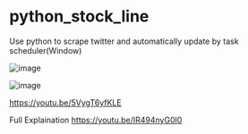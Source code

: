 # python_stock_line

Use python to scrape twitter and automatically update by task scheduler(Window)

![image](https://user-images.githubusercontent.com/77183620/136868320-ca8a9e32-5d94-44fe-8edb-939bb4fda12a.png)

![image](https://user-images.githubusercontent.com/77183620/136868357-9e83b23a-2b4f-407e-88ec-5cd914539f6b.png)

https://youtu.be/5VygT6yfKLE

Full Explaination
https://youtu.be/IR494nyG0l0
